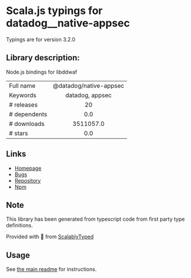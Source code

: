 
# Scala.js typings for datadog__native-appsec

Typings are for version 3.2.0

## Library description:
Node.js bindings for libddwaf

|                    |                 |
| ------------------ | :-------------: |
| Full name          | @datadog/native-appsec |
| Keywords           | datadog, appsec |
| # releases         | 20 |
| # dependents       | 0.0 |
| # downloads        | 3511057.0 |
| # stars            | 0.0 |

## Links
- [Homepage](https://github.com/DataDog/dd-native-appsec-js#readme)
- [Bugs](https://github.com/DataDog/dd-native-appsec-js/issues)
- [Repository](https://github.com/DataDog/dd-native-appsec-js)
- [Npm](https://www.npmjs.com/package/%40datadog%2Fnative-appsec)
    


## Note
This library has been generated from typescript code from first party type definitions.

Provided with :purple_heart: from [ScalablyTyped](https://github.com/oyvindberg/ScalablyTyped)

## Usage
See [the main readme](../../readme.md) for instructions.


